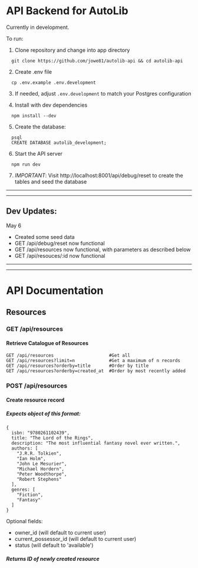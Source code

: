 # API Backend for AutoLib
Currently in development.

To run:
1. Clone repository and change into app directory
```
  git clone https://github.com/jowe81/autolib-api && cd autolib-api
```
2. Create .env file
```
  cp .env.example .env.development
```

3. If needed, adjust ```.env.development``` to match your Postgres configuration

4. Install with dev dependencies
```
  npm install --dev
```

5. Create the database:
```
  psql
  CREATE DATABASE autolib_development;
```

6. Start the API server
```
  npm run dev
```

7. _IMPORTANT_: Visit http://localhost:8001/api/debug/reset to create the tables and seed the database

---
---
## Dev Updates:
May 6
- Created some seed data 
- GET /api/debug/reset now functional
- GET /api/resources now functional, with parameters as described below
- GET /api/resouces/:id now functional

---
---

# API Documentation
## Resources

### GET /api/resources
#### Retrieve Catalogue of Resources
```
GET /api/resources                     #Get all
GET /api/resources?limit=n             #Get a maximum of n records
GET /api/resources?orderby=title       #Order by title
GET /api/resources?orderby=created_at  #Order by most recently added
```

### POST /api/resources 
#### Create resource record

##### Expects object of this format:
```
{
  isbn: "9780261102439",
  title: "The Lord of the Rings",
  description: "The most influential fantasy novel ever written.",
  authors: [
    "J.R.R. Tolkien",
    "Ian Holm",
    "John Le Mesurier",
    "Michael Hordern",
    "Peter Woodthorpe",
    "Robert Stephens"
  ],
  genres: [ 
    "Fiction",
    "Fantasy"
  ]
}

```
Optional fields:
- owner_id (will default to current user)
- current_possessor_id (will default to current user)
- status (will default to 'available')

##### Returns ID of newly created resource